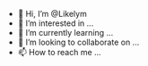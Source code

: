 - 👋 Hi, I’m @Likelym
- 👀 I’m interested in ...
- 🌱 I’m currently learning ...
- 💞️ I’m looking to collaborate on ...
- 📫 How to reach me ...

<!---
Likelym/Likelym is a ✨ special ✨ repository because its `README.md` (this file) appears on your GitHub profile.
You can click the Preview link to take a look at your changes.
--->
